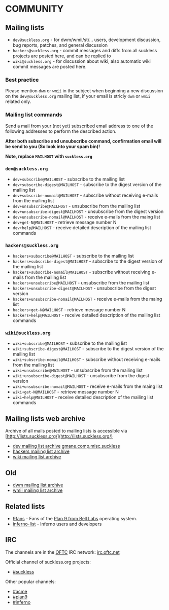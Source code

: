 COMMUNITY
=========

Mailing lists
-------------

* `dev@suckless.org` - for dwm/wmii/st/... users, development discussion, bug reports, patches, and general discussion
* `hackers@suckless.org` - commit messages and diffs from all suckless projects are posted here, and can be replied to
* `wiki@suckless.org` - for discussion about wiki, also automatic wiki commit messages are posted here.

### Best practice

Please mention `dwm` or `wmii` in the subject when beginning a new discussion
on the `dev@suckless.org` mailing list, if your email is stricly `dwm` or
`wmii` related only.

### Mailing list commands

Send a mail from your (not yet) subscribed email address to one of the
following addresses to perform the described action.

**After both subscribe and unsubscribe command, confirmation email will be send to you (So look into your spam bin)!**

**Note, replace `MAILHOST` with `suckless.org`**

### `dev@suckless.org`

* `dev+subscribe@MAILHOST` - subscribe to the mailing list
* `dev+subscribe-digest@MAILHOST` - subscribe to the digest version of the mailing list
* `dev+subscribe-nomail@MAILHOST` - subscribe without receiving e-mails from the mailing list
* `dev+unsubscribe@MAILHOST` - unsubscribe from the mailing list
* `dev+unsubscribe-digest@MAILHOST` - unsubscribe from the digest version
* `dev+unsubscribe-nomail@MAILHOST` - receive e-mails from the maing list
* `dev+get-N@MAILHOST` - retrieve message number N
* `dev+help@MAILHOST` - receive detailed description of the mailing list commands

### `hackers@suckless.org`

* `hackers+subscribe@MAILHOST` - subscribe to the mailing list
* `hackers+subscribe-digest@MAILHOST` - subscribe to the digest version of the mailing list
* `hackers+subscribe-nomail@MAILHOST` - subscribe without receiving e-mails from the mailing list
* `hackers+unsubscribe@MAILHOST` - unsubscribe from the mailing list
* `hackers+unsubscribe-digest@MAILHOST` - unsubscribe from the digest version
* `hackers+unsubscribe-nomail@MAILHOST` - receive e-mails from the maing list
* `hackers+get-N@MAILHOST` - retrieve message number N
* `hackers+help@MAILHOST` - receive detailed description of the mailing list commands

### `wiki@suckless.org`

* `wiki+subscribe@MAILHOST` - subscribe to the mailing list
* `wiki+subscribe-digest@MAILHOST` - subscribe to the digest version of the mailing list
* `wiki+subscribe-nomail@MAILHOST` - subscribe without receiving e-mails from the mailing list
* `wiki+unsubscribe@MAILHOST` - unsubscribe from the mailing list
* `wiki+unsubscribe-digest@MAILHOST` - unsubscribe from the digest version
* `wiki+unsubscribe-nomail@MAILHOST` - receive e-mails from the maing list
* `wiki+get-N@MAILHOST` - retrieve message number N
* `wiki+help@MAILHOST` - receive detailed description of the mailing list commands


Mailing lists web archive
-------------------------

Archive of all mails posted to mailing lists is accessible via [http://lists.suckless.org/](http://lists.suckless.org/)

* [dev mailing list archive][devarchive] [gmane.comp.misc.suckless](http://dir.gmane.org/gmane.comp.misc.suckless)
* [hackers mailing list archive][hackersarchive]
* [wiki mailing list archive][wikiarchive]

Old
---
* [dwm mailing list archive][dwmarchive]
* [wmii mailing list archive][wmiiarchive]

Related lists
-------------

* [9fans](http://plan9.bell-labs.com/wiki/plan9/mailing_lists/#9fans) - Fans of the [Plan 9 from Bell Labs](http://9fans.net) operating system.
* [inferno-list](http://plan9.bell-labs.com/wiki/plan9/mailing_lists/#INFERNO-LIST) - Inferno users and developers

IRC
---

The channels are in the [OFTC](http://www.oftc.net) IRC network: [irc.oftc.net](irc://irc.oftc.net/)

Official channel of suckless.org projects:

* [#suckless](irc://irc.oftc.net/#suckless)

Other popular channels:

* [#acme](irc://irc.oftc.net/#acme)
* [#plan9](irc://irc.freenode.net/#plan9)
* [#inferno](irc://irc.freenode.net/#inferno)

[devarchive]: http://lists.suckless.org/dev/
[dwmarchive]: http://lists.suckless.org/dwm/
[hackersarchive]: http://lists.suckless.org/hackers/
[wikiarchive]: http://lists.suckless.org/wiki/
[wmiiarchive]: http://lists.suckless.org/wmii/

